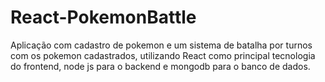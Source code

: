 # React-PokemonBattle
Aplicação com cadastro de pokemon e um sistema de batalha por turnos com os pokemon cadastrados, utilizando React como principal tecnologia do frontend, node js para o backend e mongodb para o banco de dados.
